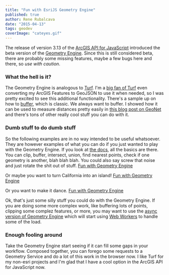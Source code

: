 ```yaml
---
title: "Fun with EsriJS Geometry Engine"
published: true
author: Rene Rubalcava
date: "2015-04-13"
tags: geodev
coverImage: "cateyes.gif"
---
```


The release of version 3.13 of the [ArcGIS API for JavaScript](https://developers.arcgis.com/javascript/) introduced the beta version of the [Geometry Engine](https://developers.arcgis.com/javascript/jsapi/esri.geometry.geometryengine-amd.html). Since this is still considered beta, there are probably some missing features, maybe a few bugs here and there, so _use with caution_.

### What the hell is it?

The Geometry Engine is analogous to [Turf](http://turfjs.org/). I'm a [big fan of Turf](https://odoe.net/blog/exploring-new-turf/) even converting my ArcGIS Features to GeoJSON to use it when needed, so I was pretty excited to see this additional functionality. There's a sample up on how to [buffer](https://developers.arcgis.com/javascript/jssamples/ge_geodesic_buffers.html), which is classic. We always want to buffer. I showed how it can be used to measure distances pretty easily in [this blog post on GeoNet](https://geonet.esri.com/people/odoe/blog/2015/04/01/esrijs-with-reactjs-updated) and there's tons of other really cool stuff you can do with it.

### Dumb stuff to do dumb stuff

So the following examples are in no way intended to be useful whatsoever. They are however examples of what you can do if you just wanted to play with the Geometry Engine. If you look at [the docs](https://developers.arcgis.com/javascript/jsapi/esri.geometry.geometryengine-amd.html), all the basics are there. You can clip, buffer, intersect, union, find nearest points, check if one geometry is another, blah blah blah. You could also say screw that noise and just rotate the shit out of stuff. [Fun with Geometry Engine](http://jsbin.com/ziwegefote/1/embed?output)

Or maybe you want to turn California into an island! [Fun with Geometry Engine](http://jsbin.com/ziwegefote/2/embed?output)

Or you want to make it dance. [Fun with Geometry Engine](http://jsbin.com/ziwegefote/3/embed?output)

Ok, that's just some silly stuff you could do with the Geometry Engine. If you are doing some more complex work, like buffering lots of points, clipping some complez features, or more, you may want to use the [async version of Geometry Engine](https://developers.arcgis.com/javascript/jsapi/esri.geometry.geometryengineasync-amd.html) which will start using [Web Workers](https://developer.mozilla.org/en-US/docs/Web/API/Web_Workers_API/Using_web_workers) to handle some of the load.

### Enough fooling around

Take the Geometry Engine start seeing if it can fill some gaps in your workflow. Composed together, you can forego some requests to a Geometry Service and do a lot of this work in the browser now. I like Turf for my non-esri projects and I'm glad that I have a cool option in the ArcGIS API for JavaScript now.
